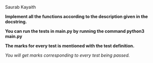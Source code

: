 Saurab Kayaith

**Implement all the functions according to the description given in the docstring.**

**You can run the tests in main.py by running the command 
python3 main.py**

**The marks for every test is mentioned with the test definition.**

*You will get marks corresponding to every test being passed.*